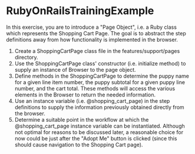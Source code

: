 # RubyOnRailsTrainingExample

In this exercise, you are to introduce a "Page Object", i.e. a Ruby class which represents the Shopping Cart Page. The goal is to abstract the step definitions away from how functionality is implemented in the browser. 

1. Create a ShoppingCartPage class file in the features/support/pages directory.
2. Use the ShoppingCartPage class' constructor (i.e. initialize method) to supply an instance of Browser to the page object.
3. Define methods in the ShoppingCartPage to determine the puppy name for a given line item number, the puppy subtotal for a given puppy line number, and the cart total. These methods will access the various elements in the Browser to return the needed information.
4. Use an instance variable (i.e. @shopping_cart_page) in the step definitions to supply the information previously obtained directly from the browser.
5. Determine a suitable point in the workflow at which the @shopping_cart_page instance variable can be instantiated. Although not optimal for reasons to be discussed later, a reasonable choice for now could be just after the "Adopt Me" button is clicked (since this should cause navigation to the Shopping Cart page).  
